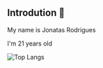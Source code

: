    
## Introdution 👋

My name is Jonatas Rodrigues

I'm 21 years old

![Top Langs](https://readme-status-4dev-31eq01ih4-jonatas00.vercel.app/api/top-langs/?username=Jonatas0&layout=compact&theme=nord)

